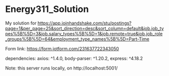 # Energy311_Solution

My solution for https://app.joinhandshake.com/stu/postings?page=1&per_page=25&sort_direction=desc&sort_column=default&job.job_types%5B%5D=3&job.salary_types%5B%5D=1&job.remote=true&job.job_role_groups%5B%5D=64&employment_type_names%5B%5D=Part-Time

Form link: https://form.jotform.com/231637722343050

dependencies: axios: ^1.4.0, body-parser: ^1.20.2, express: ^4.18.2

Note: this server runs locally, on http://localhost:5001/
